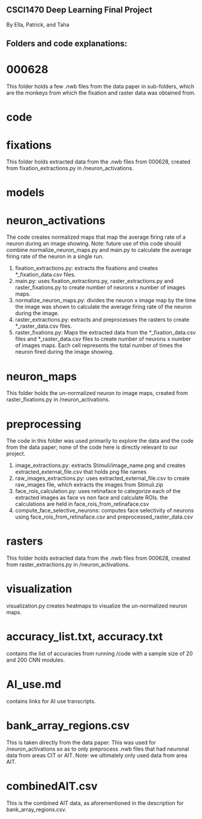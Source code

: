 ## CSCI1470 Deep Learning Final Project
By Ella, Patrick, and Taha

<Insert intro here>

## Folders and code explanations:
# 000628 
This folder holds a few .nwb files from the data paper in sub-folders, which are the monkeys from which the fixation and raster data was obtained from. 

# code


# fixations
This folder holds extracted data from the .nwb files from 000628, created from fixation_extractions.py in /neuron_activations.

# models

# neuron_activations
The code creates normalized maps that map the average firing rate of a neuron during an image showing. Note: future use of this code should combine normalize_neuron_maps.py and main.py to calculate the average firing rate of the neuron in a single run. 

1. fixation_extractions.py: extracts the fixations and creates *_fixation_data.csv files.
2. main.py: uses fixation_extractions.py, raster_extractions.py and raster_fixations.py to create number of neurons x  number of images maps. 
3. normalize_neuron_maps.py: divides the neuron x image map by the time the image was shown to calculate the average firing rate of the neuron during the image.
4. raster_extractions.py: extracts and preprocesses the rasters to create *_raster_data.csv files.
5. raster_fixations.py: Maps the extracted data from the *_fixation_data.csv files and *_raster_data.csv files to create number of neurons x number of images maps. Each cell represents the total number of times the neuron fired during the image showing.

# neuron_maps
This folder holds the un-normalized neuron to image maps, created from raster_fixations.py in /neuron_activations.

# preprocessing
The code in this folder was used primarily to explore the data and the code from the data paper; none of the code here is directly relevant to our project.

1. image_extractions.py: extracts Stimuli/image_name.png and creates extracted_external_file.csv that holds png file names
2. raw_images_extractions.py: uses extracted_external_file.csv to create raw_images file, which extracts the images from Stimuli.zip 
3. face_rois_calculation.py: uses retinaface to categorize each of the extracted images as face vs non face and calculate ROIs. the calculations are held in face_rois_from_retinaface.csv
4. compute_face_selective_neurons: computes face selectivity of neurons using face_rois_from_retinaface.csv and preprocessed_raster_data.csv

# rasters
This folder holds extracted data from the .nwb files from 000628, created from raster_extractions.py in /neuron_activations.

# visualization
visualization.py creates heatmaps to visualize the un-normalized neuron maps.

# accuracy_list.txt, accuracy.txt
contains the list of accuracies from running /code with a sample size of 20 and 200 CNN modules.

# AI_use.md
contains links for AI use transcripts.

# bank_array_regions.csv
This is taken directly from the data paper. This was used for /neuron_activations so as to only preprocess .nwb files that had neuronal data from areas CIT or AIT. Note: we ultimately only used data from area AIT. 

# combinedAIT.csv
This is the combined AIT data, as aforementioned in the description for bank_array_regions.csv.